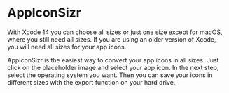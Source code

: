 # AppIconSizr

With Xcode 14 you can choose all sizes or just one size except for macOS, where you still need all sizes. If you are using an older version of Xcode, you will need all sizes for your app icons.

AppIconSizr is the easiest way to convert your app icons in all sizes. Just click on the placeholder image and select your app icon. In the next step, select the operating system you want. Then you can save your icons in different sizes with the export function on your hard drive.
